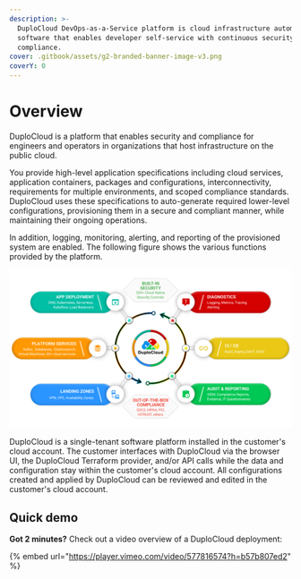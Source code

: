 ```yaml
---
description: >-
  DuploCloud DevOps-as-a-Service platform is cloud infrastructure automation
  software that enables developer self-service with continuous security and
  compliance.
cover: .gitbook/assets/g2-branded-banner-image-v3.png
coverY: 0
---
```


# Overview

DuploCloud is a platform that enables security and compliance for engineers and operators in organizations that host infrastructure on the public cloud.&#x20;

You provide high-level application specifications including cloud services, application containers, packages and configurations, interconnectivity, requirements for multiple environments, and scoped compliance standards. DuploCloud uses these specifications to auto-generate required lower-level configurations, provisioning them in a secure and compliant manner, while maintaining their ongoing operations.&#x20;

In addition, logging, monitoring, alerting, and reporting of the provisioned system are enabled. The following figure shows the various functions provided by the platform.

![The DuploCloud Platform Features Diagram](.gitbook/assets/one-unified-platform-infographic-1280x720.png)

DuploCloud is a single-tenant software platform installed in the customer's cloud account. The customer interfaces with DuploCloud via the browser UI, the DuploCloud Terraform provider, and/or API calls while the data and configuration stay within the customer's cloud account. All configurations created and applied by DuploCloud can be reviewed and edited in the customer's cloud account.

## Quick demo

**Got 2 minutes?** Check out a video overview of a DuploCloud deployment:

{% embed url="https://player.vimeo.com/video/577816574?h=b57b807ed2" %}
